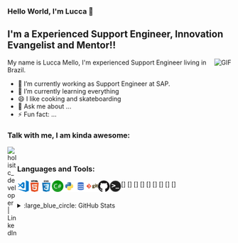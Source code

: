 <!--
**LuccaMello7/luccamello7** is a ✨ _special_ ✨ repository because its `README.md` (this file) appears on your GitHub profile.-->

### Hello World, I'm Lucca 👋

## I'm a Experienced Support Engineer, Innovation Evangelist and Mentor!!

<img align="right" alt="GIF" src="https://media.giphy.com/media/VbnUQpnihPSIgIXuZv/giphy.gif?raw=true"/>

My name is Lucca Mello, I'm experienced Support Engineer living in Brazil.


- 🔭 I’m currently working as Support Engineer at SAP.
- 🌱 I’m currently learning everything
- 😄 I like cooking and skateboarding
- 💬 Ask me about ...
- ⚡ Fun fact: ...

### Talk with me, I am kinda awesome:
[<img align="left" alt="holisitc_developer | LinkedIn" width="22px" src="https://cdn.jsdelivr.net/npm/simple-icons@v3/icons/linkedin.svg" />][linkedin]

<br />

### Languages and Tools:

[<img align="left" alt="Visual Studio Code" width="26px" src="https://raw.githubusercontent.com/github/explore/80688e429a7d4ef2fca1e82350fe8e3517d3494d/topics/visual-studio-code/visual-studio-code.png" />]
[<img align="left" alt="HTML5" width="26px" src="https://raw.githubusercontent.com/github/explore/80688e429a7d4ef2fca1e82350fe8e3517d3494d/topics/html/html.png" />]
[<img align="left" alt="CSS3" width="26px" src="https://raw.githubusercontent.com/github/explore/80688e429a7d4ef2fca1e82350fe8e3517d3494d/topics/css/css.png" />]
[<img align="left" alt="CSharp" width="26px" src="https://raw.githubusercontent.com/github/explore/80688e429a7d4ef2fca1e82350fe8e3517d3494d/topics/csharp/csharp.png" />]
[<img align="left" alt="python" width="26px" src="https://raw.githubusercontent.com/github/explore/80688e429a7d4ef2fca1e82350fe8e3517d3494d/topics/python/python.png" />]
[<img align="left" alt="SQL" width="26px" src="https://raw.githubusercontent.com/github/explore/80688e429a7d4ef2fca1e82350fe8e3517d3494d/topics/sql/sql.png" />]
[<img align="left" alt="Git" width="26px" src="https://raw.githubusercontent.com/github/explore/80688e429a7d4ef2fca1e82350fe8e3517d3494d/topics/git/git.png" />]
[<img align="left" alt="GitHub" width="26px" src="https://raw.githubusercontent.com/github/explore/78df643247d429f6cc873026c0622819ad797942/topics/github/github.png" />]
[<img align="left" alt="Terminal" width="26px" src="https://raw.githubusercontent.com/github/explore/80688e429a7d4ef2fca1e82350fe8e3517d3494d/topics/terminal/terminal.png" />]

<br />


[instagram]: https://www.instagram.com/luccamello7/
[linkedin]: https://www.linkedin.com/in/luccamello7/
[portfolio]: https://github.com/LuccaMello7/Portfolio

<details>
  <summary>:large_blue_circle: GitHub Stats</summary>
  
    
    <img align="left" alt="Lucca's GitHub stats" src="https://github-readme-stats.vercel.app/api?username=LuccaMello7&show_icons=true&hide_border=true" />   
  </details>

